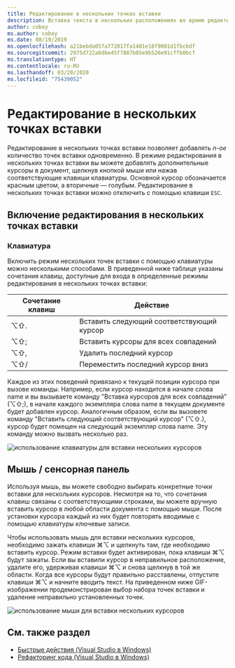 ```yaml
---
title: Редактирование в нескольких точках вставки
description: Вставка текста в нескольких расположениях во время редактировании кода в Visual Studio для Mac.
author: cobey
ms.author: cobey
ms.date: 08/19/2019
ms.openlocfilehash: a21bebda057a772017fa1481e18f9801d1fbcbdf
ms.sourcegitcommit: 2975d722a6d6e45f7887b05e9b526e91cffb0bcf
ms.translationtype: HT
ms.contentlocale: ru-RU
ms.lasthandoff: 03/20/2020
ms.locfileid: "75439052"
---
```

# <a name="multi-caret-editing"></a>Редактирование в нескольких точках вставки

Редактирование в нескольких точках вставки позволяет добавлять _n-ое_ количество точек вставки одновременно. В режиме редактирования в нескольких точках вставки вы можете добавлять дополнительные курсоры в документ, щелкнув кнопкой мыши или нажав соответствующие клавиши клавиатуры. Основной курсор обозначается красным цветом, а вторичные — голубым. Редактирование в нескольких точках вставки можно отключить с помощью клавиши `ESC`.

## <a name="enabling-multi-caret-editing"></a>Включение редактирования в нескольких точках вставки

### <a name="keyboard"></a>Клавиатура

Включить режим нескольких точек вставки с помощью клавиатуры можно несколькими способами. В приведенной ниже таблице указаны сочетания клавиш, доступные для входа в определенные режимы редактирования в нескольких точках вставки:

| Сочетание клавиш  | Действие                        | 
|---------| ------------------------------|
|  ⌥⇧.   | Вставить следующий соответствующий курсор    | 
|  ⌥⇧;   | Вставить курсоры для всех совпадений | 
|  ⌥⇧,   | Удалить последний курсор             | 
|  ⌥⇧/   | Переместить последний курсор вниз          | 

Каждое из этих поведений привязано к текущей позиции курсора при вызове команды. Например, если курсор находится в начале слова name и вы вызываете команду "Вставка курсоров для всех совпадений" (⌥⇧;), в начале каждого экземпляра слова name в текущем документе будет добавлен курсор. Аналогичным образом, если вы вызовете команду "Вставить следующий соответствующий курсор" (⌥⇧.), курсор будет помещен на следующий экземпляр слова name. Эту команду можно вызвать несколько раз.

![использование клавиатуры для вставки нескольких курсоров](media/multi-caret-keyboard.gif)

## <a name="mousetouchpad"></a>Мышь / сенсорная панель

Используя мышь, вы можете свободно выбирать конкретные точки вставки для нескольких курсоров. Несмотря на то, что сочетания клавиш связаны с соответствующими строками, вы можете вручную вставить курсор в любой области документа с помощью мыши. После установки курсора каждый из них будет повторять вводимые с помощью клавиатуры ключевые записи.

Чтобы использовать мышь для вставки нескольких курсоров, необходимо зажать клавиши ⌘⌥ и щелкнуть там, где необходимо вставить курсор. Режим вставки будет активирован, пока клавиши ⌘⌥ будут зажаты. Если вы вставили курсор в неправильное расположение, удалите его, удерживая клавиши ⌘⌥ и снова щелкнув в той же области. Когда все курсоры будут правильно расставлены, отпустите клавиши ⌘⌥ и начните вводить текст. На приведенном ниже GIF-изображении продемонстрирован выбор набора точек вставки и удаление неправильно установленных точек.

![использование мыши для вставки нескольких курсоров](media/multi-caret-mouse.gif)

## <a name="see-also"></a>См. также раздел

- [Быстрые действия (Visual Studio в Windows)](/visualstudio/ide/quick-actions)
- [Рефакторинг кода (Visual Studio в Windows)](/visualstudio/ide/refactoring-in-visual-studio)
